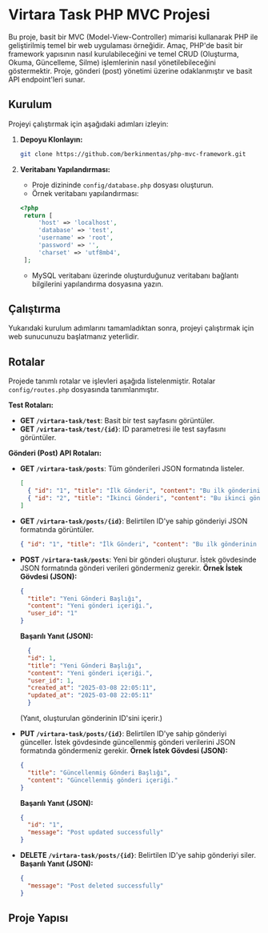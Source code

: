 # Virtara Task PHP MVC Projesi

Bu proje, basit bir MVC (Model-View-Controller) mimarisi kullanarak PHP ile geliştirilmiş temel bir web uygulaması örneğidir. Amaç, PHP'de basit bir framework yapısının nasıl kurulabileceğini ve temel CRUD (Oluşturma, Okuma, Güncelleme, Silme) işlemlerinin nasıl yönetilebileceğini göstermektir. Proje, gönderi (post) yönetimi üzerine odaklanmıştır ve basit API endpoint'leri sunar.


## Kurulum

Projeyi çalıştırmak için aşağıdaki adımları izleyin:

1. **Depoyu Klonlayın:**
   ```bash
   git clone https://github.com/berkinmentas/php-mvc-framework.git
   ```

2. **Veritabanı Yapılandırması:**
   - Proje dizininde `config/database.php` dosyası oluşturun.
   - Örnek veritabanı yapılandırması:
   ```php
   <?php
    return [
        'host' => 'localhost',
        'database' => 'test',
        'username' => 'root',
        'password' => '',
        'charset' => 'utf8mb4',
    ];
   ```
   - MySQL veritabanı üzerinde oluşturduğunuz veritabanı bağlantı bilgilerini yapılandırma dosyasına yazın.

## Çalıştırma

Yukarıdaki kurulum adımlarını tamamladıktan sonra, projeyi çalıştırmak için web sunucunuzu başlatmanız yeterlidir.

## Rotalar

Projede tanımlı rotalar ve işlevleri aşağıda listelenmiştir. Rotalar `config/routes.php` dosyasında tanımlanmıştır.

**Test Rotaları:**

- **GET `/virtara-task/test`**: Basit bir test sayfasını görüntüler.
- **GET `/virtara-task/test/{id}`**: ID parametresi ile test sayfasını görüntüler.

**Gönderi (Post) API Rotaları:**

- **GET `/virtara-task/posts`**: Tüm gönderileri JSON formatında listeler.
  ```json
  [
    { "id": "1", "title": "İlk Gönderi", "content": "Bu ilk gönderinin içeriği.", "user_id": "1", "status": "1" },
    { "id": "2", "title": "İkinci Gönderi", "content": "Bu ikinci gönderinin içeriği.", "user_id": "1", "status": "1" }
  ]
  ```

- **GET `/virtara-task/posts/{id}`**: Belirtilen ID'ye sahip gönderiyi JSON formatında görüntüler.
  ```json
  { "id": "1", "title": "İlk Gönderi", "content": "Bu ilk gönderinin içeriği.", "user_id": "1", "status": "1" }
  ```

- **POST `/virtara-task/posts`**: Yeni bir gönderi oluşturur. İstek gövdesinde JSON formatında gönderi verileri göndermeniz gerekir.
  **Örnek İstek Gövdesi (JSON):**
  ```json
  {
    "title": "Yeni Gönderi Başlığı",
    "content": "Yeni gönderi içeriği.",
    "user_id": "1"
  }
  ```
  **Başarılı Yanıt (JSON):**
  ```json
    {
    "id": 1,
    "title": "Yeni Gönderi Başlığı",
    "content": "Yeni gönderi içeriği.",
    "user_id": 1,
    "created_at": "2025-03-08 22:05:11",
    "updated_at": "2025-03-08 22:05:11"
    }
  ```
  (Yanıt, oluşturulan gönderinin ID'sini içerir.)

- **PUT `/virtara-task/posts/{id}`**: Belirtilen ID'ye sahip gönderiyi günceller. İstek gövdesinde güncellenmiş gönderi verilerini JSON formatında göndermeniz gerekir.
  **Örnek İstek Gövdesi (JSON):**
  ```json
  {
    "title": "Güncellenmiş Gönderi Başlığı",
    "content": "Güncellenmiş gönderi içeriği."
  }
  ```
  **Başarılı Yanıt (JSON):**
  ```json
  {
    "id": "1",
    "message": "Post updated successfully"
  }
  ```

- **DELETE `/virtara-task/posts/{id}`**: Belirtilen ID'ye sahip gönderiyi siler.
  **Başarılı Yanıt (JSON):**
  ```json
  {
    "message": "Post deleted successfully"
  }
  ```

## Proje Yapısı
